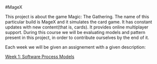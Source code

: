 #MageX

This project is about the game Magic: The Gathering. The name of this particular build is MageX and it simulates the
card game. It has constant updates with new content(that is, cards). It provides online multiplayer support. During this
course we will be evaluating models and pattern present in this project, in order to contribute ourselves by the end of it.

Each week we will be given an assignement with a given description:

[Week 1: Software Process Models](https://github.com/daplf/mage/blob/patch-1/ESOF-DOCS/Week1.md)
